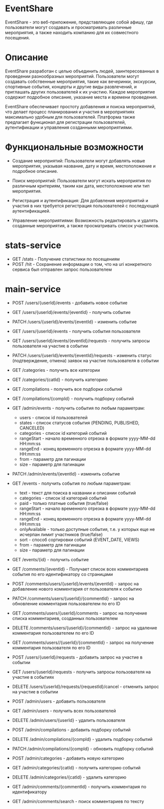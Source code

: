# EventShare
EventShare - это веб-приложение, представляющее собой афишу, где пользователи могут создавать и просматривать различные мероприятия, а также находить компанию для их совместного посещения.

# Описание
EventShare разработан с целью объединить людей, заинтересованных в проведении разнообразных мероприятий. Пользователи могут создавать собственные мероприятия, такие как вечеринки, экскурсии, спортивные события, концерты и другие виды развлечений, и приглашать других пользователей к их участию. Каждое мероприятие содержит подробное описание, указание места и времени проведения.

EventShare обеспечивает простоту добавления и поиска мероприятий, что делает процесс планирования и участия в мероприятиях максимально удобным для пользователей. Платформа также предлагает функционал для регистрации пользователей, аутентификации и управления созданными мероприятиями.

# Функциональные возможности
- Создание мероприятий: Пользователи могут добавлять новые мероприятия, указывая название, дату и время, местоположение и подробное описание.

- Поиск мероприятий: Пользователи могут искать мероприятия по различным критериям, таким как дата, местоположение или тип мероприятия.

- Регистрация и аутентификация: Для добавления мероприятий и участия в них требуется регистрация пользователей с последующей аутентификацией.

- Управление мероприятиями: Возможность редактировать и удалять созданные мероприятия, а также просматривать список участников.

# stats-service

- GET /stats - Получение статистики по посещениям
- POST /hit - Сохранение информации о том, что на uri конкретного сервиса был отправлен запрос пользователем

# main-service

- POST /users/{userId}/events - добавить новое событие
- GET /users/{userId}/events/{eventId} - получить событие
- PATCH /users/{userId}/events/{eventId} - изменить событие
- GET /users/{userId}/events - получить события пользователя
- GET /users/{userId}/events/{eventId}/requests - получить запросы пользователя на участие в событии
- PATCH /users/{userId}/events/{eventId}/requests - изменить статус (подтверждение, отмена) заявок на участие
  пользователя в событии

- GET /categories - получить все категории
- GET /categories/{catId} - получить категорию

- GET /compilations - получить все подборки событий
- GET /compilations/{compId} - получить подборку событий

- GET /admin/events - получить события по любым параметрам:
    - users - список id пользователей
    - states - список статусов события (PENDING, PUBLISHED, CANCELED)
    - categories - список id категорий событий
    - rangeStart - начало временного отрезка в формате yyyy-MM-dd HH:mm:ss
    - rangeEnd - конец временного отрезка в формате yyyy-MM-dd HH:mm:ss
    - from - параметр для пагинации
    - size - параметр для пагинации
- PATCH /admin/events/{eventId} - изменить событие

- GET /events - получить события по любым параметрам:
    - text - текст для поиска в названии и описании событий
    - categories - список id категорий событий
    - paid - только платные события (true/false)
    - rangeStart - начало временного отрезка в формате yyyy-MM-dd HH:mm:ss
    - rangeEnd - конец временного отрезка в формате yyyy-MM-dd HH:mm:ss
    - onlyAvailable - только доступные события, т.е. у которых еще не исчерпан лимит участников (true/false)
    - sort - способ сортировки событий (EVENT_DATE, VIEWS)
    - from - параметр для пагинации
    - size - параметр для пагинации
- GET /events/{id} - получить событие

- GET /comments/{eventId} - Получает список всех комментариев события по его идентификатору со страницами
- POST /comments/users/{userId}/events/{eventId} - запрос на добавление нового комментария от пользователя к событию
- PATCH /comments/users/{userId}/{commentId} - запрос на обновление комментария пользователем по его ID
- GET /comments/users/{userId}/comments - запрос на получение списка комментариев, созданных пользователем
- DELETE /comments/users/{userId}/{commentId} - запрос на удаление комментария пользователем по его ID
- GET /comments/users//{userId}/{commentId} - запрос на получение комментария пользователя по его ID

- POST /users/{userId}/requests - добавить запрос на участие в событии
- GET /users/{userId}/requests - получить запросы пользователя на участие в событиях
- DELETE /users/{userId}/requests/{requestId}/cancel - отменить запрос на участие в событии

- POST /admin/users - добавить пользователя
- GET /admin/users - получить всех пользователей
- DELETE /admin/users/{userId} - удалить пользователя
- POST /admin/compilations - добавить подборку событий
- DELETE /admin/compilations/{compId} - удалить подборку событий
- PATCH /admin/compilations/{compId} - обновить подборку событий
- POST /admin/categories - добавить новую категорию
- GET /admin/categories/{catId} - получить категорию событий
- DELETE /admin/categories/{catId} - удалить категорию
- GET /admin/comments/{commentId} - получить комментария по идентификатору
- GET /admin/comments/search - поиск комментариев по тексту
